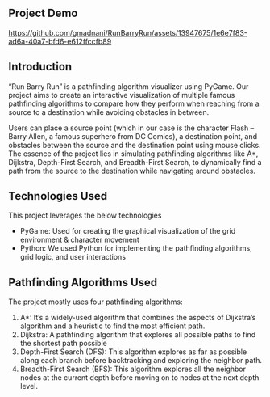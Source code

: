 ## Project Demo

https://github.com/gmadnani/RunBarryRun/assets/13947675/1e6e7f83-ad6a-40a7-bfd6-e612ffccfb89

## Introduction
“Run Barry Run” is a pathfinding algorithm visualizer using PyGame. Our project aims to create an interactive visualization of multiple famous pathfinding algorithms to compare how they perform when reaching from a source to a destination while avoiding obstacles in between.

Users can place a source point (which in our case is the character Flash – Barry Allen, a famous superhero from DC Comics), a destination point, and obstacles between the source and the destination point using mouse clicks. The essence of the project lies in simulating pathfinding algorithms like A*, Dijkstra, Depth-First Search, and Breadth-First Search, to dynamically find a path from the source to the destination while navigating around obstacles. 

## Technologies Used
This project leverages the below technologies
-	PyGame: Used for creating the graphical visualization of the grid environment & character movement
-	Python: We used Python for implementing the pathfinding algorithms, grid logic, and user interactions

## Pathfinding Algorithms Used
The project mostly uses four pathfinding algorithms:
1.	A*: It’s a widely-used algorithm that combines the aspects of Dijkstra’s algorithm and a heuristic to find the most efficient path.
2.	Dijkstra: A pathfinding algorithm that explores all possible paths to find the shortest path possible 
3.	Depth-First Search (DFS): This algorithm explores as far as possible along each branch before backtracking and exploring the neighbor path.
4.	Breadth-First Search (BFS): This algorithm explores all the neighbor nodes at the current depth before moving on to nodes at the next depth level.
